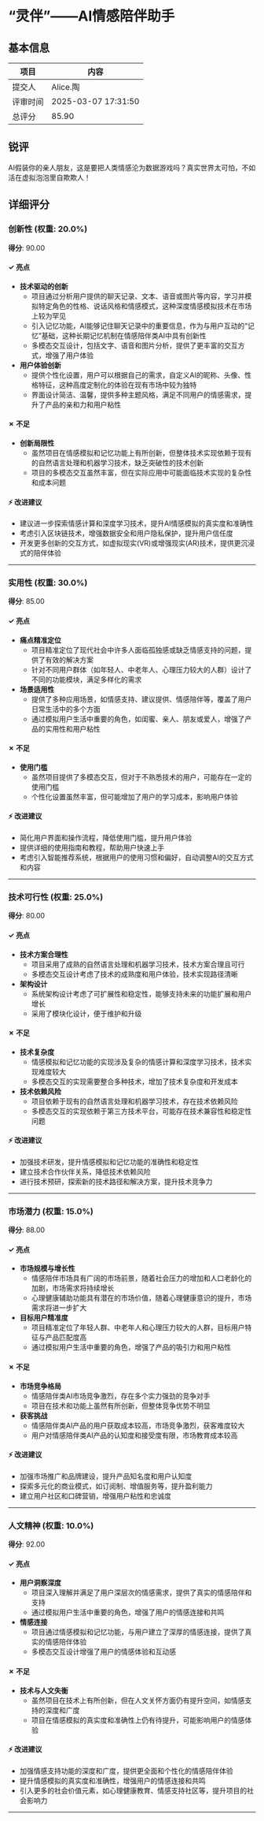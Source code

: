 # “灵伴”——AI情感陪伴助手

## 基本信息

| 项目 | 内容 |
|------|------|
| 提交人 | Alice.陶 |
| 评审时间 | 2025-03-07 17:31:50 |
| 总评分 | 85.90 |

## 锐评

AI假装你的亲人朋友，这是要把人类情感沦为数据游戏吗？真实世界太可怕，不如活在虚拟泡泡里自欺欺人！

## 详细评分

### 创新性 (权重: 20.0%)

**得分**: 90.00

#### ✓ 亮点

* **技术驱动的创新**
  * 项目通过分析用户提供的聊天记录、文本、语音或图片等内容，学习并模拟特定角色的性格、说话风格和情感模式，这种深度情感模拟技术在市场上较为罕见
  * 引入记忆功能，AI能够记住聊天记录中的重要信息，作为与用户互动的“记忆”基础，这种长期记忆机制在情感陪伴类AI中具有创新性
  * 多模态交互设计，包括文字、语音和图片分析，提供了更丰富的交互方式，增强了用户体验
* **用户体验创新**
  * 提供个性化设置，用户可以根据自己的需求，自定义AI的昵称、头像、性格特征，这种高度定制化的体验在现有市场中较为独特
  * 界面设计简洁、温馨，提供多种主题风格，满足不同用户的情感需求，提升了产品的亲和力和用户粘性

#### ✗ 不足

* **创新局限性**
  * 虽然项目在情感模拟和记忆功能上有所创新，但整体技术实现依赖于现有的自然语言处理和机器学习技术，缺乏突破性的技术创新
  * 项目的多模态交互虽然丰富，但在实际应用中可能面临技术实现的复杂性和成本问题

#### ⚡ 改进建议

* 建议进一步探索情感计算和深度学习技术，提升AI情感模拟的真实度和准确性
* 考虑引入区块链技术，增强数据安全和用户隐私保护，提升用户信任度
* 开发更多创新的交互方式，如虚拟现实(VR)或增强现实(AR)技术，提供更沉浸式的陪伴体验

---

### 实用性 (权重: 30.0%)

**得分**: 85.00

#### ✓ 亮点

* **痛点精准定位**
  * 项目精准定位了现代社会中许多人面临孤独感或缺乏情感支持的问题，提供了有效的解决方案
  * 针对不同用户群体（如年轻人、中老年人、心理压力较大的人群）设计了不同的功能模块，满足多样化的需求
* **场景适用性**
  * 提供了多种应用场景，如情感支持、建议提供、情感陪伴等，覆盖了用户日常生活中的多个方面
  * 通过模拟用户生活中重要的角色，如闺蜜、亲人、朋友或爱人，增强了产品的实用性和用户粘性

#### ✗ 不足

* **使用门槛**
  * 虽然项目提供了多模态交互，但对于不熟悉技术的用户，可能存在一定的使用门槛
  * 个性化设置虽然丰富，但可能增加了用户的学习成本，影响用户体验

#### ⚡ 改进建议

* 简化用户界面和操作流程，降低使用门槛，提升用户体验
* 提供详细的使用指南和教程，帮助用户快速上手
* 考虑引入智能推荐系统，根据用户的使用习惯和偏好，自动调整AI的交互方式和内容

---

### 技术可行性 (权重: 25.0%)

**得分**: 80.00

#### ✓ 亮点

* **技术方案合理性**
  * 项目采用了成熟的自然语言处理和机器学习技术，技术方案合理且可行
  * 多模态交互设计考虑了技术的成熟度和用户体验，技术实现路径清晰
* **架构设计**
  * 系统架构设计考虑了可扩展性和稳定性，能够支持未来的功能扩展和用户增长
  * 采用了模块化设计，便于维护和升级

#### ✗ 不足

* **技术复杂度**
  * 情感模拟和记忆功能的实现涉及复杂的情感计算和深度学习技术，技术实现难度较大
  * 多模态交互的实现需要整合多种技术，增加了技术复杂度和开发成本
* **技术依赖风险**
  * 项目依赖于现有的自然语言处理和机器学习技术，存在技术依赖风险
  * 多模态交互的实现依赖于第三方技术平台，可能存在技术兼容性和稳定性问题

#### ⚡ 改进建议

* 加强技术研发，提升情感模拟和记忆功能的准确性和稳定性
* 建立技术合作伙伴关系，降低技术依赖风险
* 进行技术预研，探索新的技术路径和解决方案，提升技术竞争力

---

### 市场潜力 (权重: 15.0%)

**得分**: 88.00

#### ✓ 亮点

* **市场规模与增长性**
  * 情感陪伴市场具有广阔的市场前景，随着社会压力的增加和人口老龄化的加剧，市场需求将持续增长
  * 心理健康辅助功能具有潜在的市场价值，随着心理健康意识的提升，市场需求将进一步扩大
* **目标用户精准度**
  * 项目精准定位了年轻人群、中老年人和心理压力较大的人群，目标用户特征与产品匹配度高
  * 通过模拟用户生活中重要的角色，增强了产品的吸引力和用户粘性

#### ✗ 不足

* **市场竞争格局**
  * 情感陪伴类AI市场竞争激烈，存在多个实力强劲的竞争对手
  * 项目在技术和功能上虽然有所创新，但整体竞争优势不明显
* **获客挑战**
  * 情感陪伴类AI产品的用户获取成本较高，市场竞争激烈，获客难度较大
  * 用户对情感陪伴类AI产品的认知度和接受度有限，市场教育成本较高

#### ⚡ 改进建议

* 加强市场推广和品牌建设，提升产品知名度和用户认知度
* 探索多元化的商业模式，如订阅制、增值服务等，提升盈利能力
* 建立用户社区和口碑营销，增强用户粘性和忠诚度

---

### 人文精神 (权重: 10.0%)

**得分**: 92.00

#### ✓ 亮点

* **用户洞察深度**
  * 项目深入理解并满足了用户深层次的情感需求，提供了真实的情感陪伴和支持
  * 通过模拟用户生活中重要的角色，增强了用户的情感连接和共鸣
* **情感连接**
  * 项目通过情感模拟和记忆功能，与用户建立了深厚的情感连接，提供了真实的情感陪伴体验
  * 多模态交互设计增强了用户的情感体验和互动感

#### ✗ 不足

* **技术与人文失衡**
  * 虽然项目在技术上有所创新，但在人文关怀方面仍有提升空间，如情感支持的深度和广度
  * 项目在情感模拟的真实度和准确性上仍有待提升，可能影响用户的情感体验

#### ⚡ 改进建议

* 加强情感支持功能的深度和广度，提供更全面和个性化的情感陪伴体验
* 提升情感模拟的真实度和准确性，增强用户的情感连接和共鸣
* 引入更多的社会价值元素，如心理健康教育、情感支持社区等，提升项目的社会影响力

---

